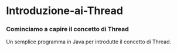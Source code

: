 # Introduzione-ai-Thread
### Cominciamo a capire il concetto di Thread

Un semplice programma in Java per introdutte il concetto di Thread.
